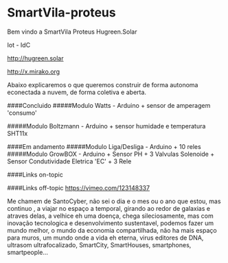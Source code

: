 # SmartVila-proteus

Bem vindo a SmartVila Proteus Hugreen.Solar

Iot - IdC

http://hugreen.solar

http://x.mirako.org


Abaixo explicaremos o que queremos construir de forma autonoma econectada a nuvem, de forma coletiva e aberta.

####Concluido
#####Modulo Watts - Arduino + sensor de amperagem 'consumo' 

#####Modulo Boltzmann - Arduino + sensor humidade e temperatura SHT11x 

####Em andamento
#####Modulo Liga/Desliga - Arduino + 10 reles 
#####Modulo GrowBOX - Arduino + Sensor PH + 3 Valvulas Solenoide + Sensor Condutividade Eletrica 'EC' + 3 Rele

####Links on-topic

####Links off-topic
https://vimeo.com/123148337




Me chamem de SantoCyber, não sei o dia e o mes ou o ano que estou, mas continuo , a viajar no espaço a temporal, girando ao redor de galaxias e atraves delas, a velhice eh uma doença, chega sileciosamente, mas com inovação tecnologica e desenvolvimento sustentavel, podemos fazer um mundo melhor, o mundo da economia compartilhada, não ha mais espaço para muros, um mundo onde a vida eh eterna, virus editores de DNA, ultrasom ultrafocalizado, SmartCity, SmartHouses, smartphones, smartpeople... 
